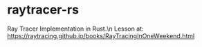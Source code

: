 # raytracer-rs
Ray Tracer Implementation in Rust.\n
Lesson at: https://raytracing.github.io/books/RayTracingInOneWeekend.html
